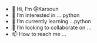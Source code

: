 - 👋 Hi, I’m @Karxoun
- 👀 I’m interested in ... python
- 🌱 I’m currently learning ...python
- 💞️ I’m looking to collaborate on ...
- 📫 How to reach me ...

<!---
Karxoun/Karxoun is a ✨ special ✨ repository because its `README.md` (this file) appears on your GitHub profile.
You can click the Preview link to take a look at your changes.
--->
